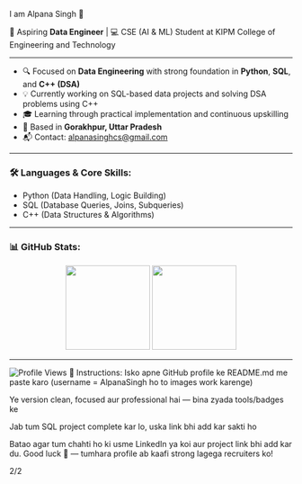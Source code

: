  I am Alpana Singh 👋

🎯 Aspiring **Data Engineer** | 💻 CSE (AI & ML) Student at KIPM College of Engineering and Technology

---

- 🔍 Focused on **Data Engineering** with strong foundation in **Python**, **SQL**, and **C++ (DSA)**
- 💡 Currently working on SQL-based data projects and solving DSA problems using C++
- 🎓 Learning through practical implementation and continuous upskilling
- 📍 Based in **Gorakhpur, Uttar Pradesh**
- 📬 Contact: [alpanasinghcs@gmail.com](mailto:alpanasinghcs@gmail.com)

---

### 🛠️ Languages & Core Skills:
- Python (Data Handling, Logic Building)
- SQL (Database Queries, Joins, Subqueries)
- C++ (Data Structures & Algorithms)

---

### 📊 GitHub Stats:
<p align="center">
  <img src="https://github-readme-stats.vercel.app/api?username=AlpanaSingh&show_icons=true&theme=gruvbox" height="150" />
  <img src="https://github-readme-streak-stats.herokuapp.com/?user=AlpanaSingh&theme=gruvbox" height="150"/>
</p>

---

![Profile Views](https://komarev.com/ghpvc/?username=AlpanaSingh&color=blue)
📌 Instructions:
Isko apne GitHub profile ke README.md me paste karo (username = AlpanaSingh ho to images work karenge)

Ye version clean, focused aur professional hai — bina zyada tools/badges ke

Jab tum SQL project complete kar lo, uska link bhi add kar sakti ho

Batao agar tum chahti ho ki usme LinkedIn ya koi aur project link bhi add kar du.
Good luck 🌟 — tumhara profile ab kaafi strong lagega recruiters ko!


2/2








